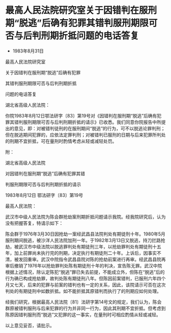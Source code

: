 # 最高人民法院研究室关于因错判在服刑期“脱逃”后确有犯罪其错判服刑期限可否与后判刑期折抵问题的电话答复

- 1983年8月31日

<!-- INFO END -->

最高人民法院研究室

关于因错判在服刑期“脱逃”后确有犯罪

其错判服刑期限可否与后判刑期折抵

问题的电话答复

湖北省高级人民法院：

你院1983年8月12日鄂法研字〔83〕第19号对《因错判在服刑期“脱逃”后确有犯罪其错判服刑期限可否与后判刑期折抵的请示》已收悉。我们同意你院报告中所提出的意见，即：对被错判徒刑的在服刑期间“脱逃”的行为，可不以脱逃论罪判刑；但在脱逃期间犯罪的，应依法定罪判刑；对被错判已服刑的日期与后来犯罪所判处的刑期不宜折抵，可在量刑时酌情考虑从轻或减轻处罚。

附：

湖北省高级人民法院

对因错判在服刑期“脱逃”后确有犯罪其错

判服刑期限可否与后判刑期折抵的请示

1983年8月12日 鄂法研字〔83〕第19号

最高人民法院：

武汉市中级人民法院为陈会群抢劫案刑期折抵问题请示我院。经我院研究后，认为没有把握答复，特请示如下：

陈会群于1976年3月30日因抢劫一案经武昌县法院判处有期徒刑十年。1980年5月服刑期间脱逃，被沙洋人民法院加刑一年。于1982年3月13日又脱逃，持刀拦路抢劫，被武汉市中级法院以脱逃罪判处有期徒刑三年，以抢劫罪判处有期徒刑十五年，加上前罪尚未执行完的刑期，决定执行有期徒刑二十年。上诉后，因事实不清，被发回重审。武汉中院指令武昌县院对陈的抢劫前案进行再审。经武昌县院再审后撤销了1976年以抢劫罪判处陈有期徒刑十年的判决，宣告陈无罪。武汉中院根据上述情况，除认定陈犯“脱逃”罪已失去前提，不能成立外，但陈在“脱逃”后的行为确已构成抢劫罪，故判处陈有期徒刑八年。但陈因前案错判，已服刑六年四个月又七天，后来的犯罪与前案的错判也有一定的关系，因此，该院请示可否在这次判处的有期徒刑中如数折抵。如不能折抵其原错判而执行了的刑期应如何处理。

经我们研究，根据最高人民法院〔81〕法研字第14号文的规定，我们认为，陈会群原被错判服刑与后来犯罪的行为并非同一行为，因此其刑期不宜折抵。但考虑到陈原因错判服刑而“脱逃”又犯罪的这一事实，在量刑时可相应酌情从轻或减轻。

以上意见妥否，请批示。
